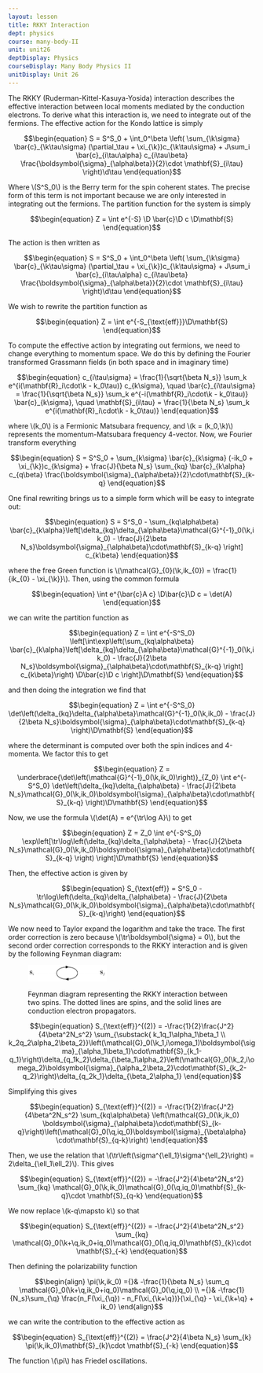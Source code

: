 ```yaml
---
layout: lesson
title: RKKY Interaction 
dept: physics
course: many-body-II
unit: unit26
deptDisplay: Physics
courseDisplay: Many Body Physics II
unitDisplay: Unit 26
---
```

The RKKY (Ruderman-Kittel-Kasuya-Yosida) interaction describes the effective interaction between local moments mediated by the conduction electrons. To derive what this interaction is, we need to integrate out of the fermions. The effective action for the Kondo lattice is simply

$$\begin{equation}
S = S^S_0 + \int_0^\beta \left( \sum_{\k\sigma} \bar{c}_{\k\tau\sigma} (\partial_\tau + \xi_{\k})c_{\k\tau\sigma} + J\sum_i \bar{c}_{i\tau\alpha} c_{i\tau\beta} \frac{\boldsymbol{\sigma}_{\alpha\beta}}{2}\cdot \mathbf{S}_{i\tau} \right)\d\tau
\end{equation}$$

Where \\(S^S\_0\\) is the Berry term for the spin coherent states. The precise form of this term is not important because we are only interested in integrating out the fermions. The partition function for the system is simply

$$\begin{equation}
Z = \int e^{-S} \D \bar{c}\D c \D\mathbf{S}
\end{equation}$$

The action is then written as 

$$\begin{equation}
S = S^S_0 + \int_0^\beta \left( \sum_{\k\sigma} \bar{c}_{\k\tau\sigma} (\partial_\tau + \xi_{\k})c_{\k\tau\sigma} + J\sum_i \bar{c}_{i\tau\alpha} c_{i\tau\beta} \frac{\boldsymbol{\sigma}_{\alpha\beta}}{2}\cdot \mathbf{S}_{i\tau} \right)\d\tau
\end{equation}$$

We wish to rewrite the partition function as

$$\begin{equation}
Z = \int e^{-S_{\text{eff}}}\D\mathbf{S}
\end{equation}$$

To compute the effective action by integrating out fermions, we need to change everything to momentum space. We do this by defining the Fourier transformed Grassmann fields (in both space and in imaginary time)

$$\begin{equation}
c_{i\tau\sigma} = \frac{1}{\sqrt{\beta N_s}} \sum_k e^{i(\mathbf{R}_i\cdot\k - k_0\tau)} c_{k\sigma}, \quad \bar{c}_{i\tau\sigma} = \frac{1}{\sqrt{\beta N_s}} \sum_k e^{-i(\mathbf{R}_i\cdot\k - k_0\tau)} \bar{c}_{k\sigma}, \quad \mathbf{S}_{i\tau} = \frac{1}{\beta N_s} \sum_k e^{i(\mathbf{R}_i\cdot\k - k_0\tau)}
\end{equation}$$

where \\(k\_0\\) is a Fermionic Matsubara frequency, and \\(k = (k\_0,\k)\\) represents the momentum-Matsubara frequency 4-vector. Now, we Fourier transform everything

$$\begin{equation}
S = S^S_0 + \sum_{k\sigma} \bar{c}_{k\sigma} (-ik_0 + \xi_{\k})c_{k\sigma} + \frac{J}{\beta N_s} \sum_{kq} \bar{c}_{k\alpha} c_{q\beta} \frac{\boldsymbol{\sigma}_{\alpha\beta}}{2}\cdot\mathbf{S}_{k-q}
\end{equation}$$

One final rewriting brings us to a simple form which will be easy to integrate out:

$$\begin{equation}
S = S^S_0 - \sum_{kq\alpha\beta} \bar{c}_{k\alpha}\left[\delta_{kq}\delta_{\alpha\beta}\mathcal{G}^{-1}_0(\k,ik_0) - \frac{J}{2\beta N_s}\boldsymbol{\sigma}_{\alpha\beta}\cdot\mathbf{S}_{k-q} \right] c_{k\beta}
\end{equation}$$

where the free Green function is \\(\mathcal{G}\_{0}(\k,ik\_{0}) = \frac{1}{ik\_{0} - \xi\_{\k}}\\). Then, using the common formula 

$$\begin{equation}
\int e^{\bar{c}A c} \D\bar{c}\D c = \det(A)
\end{equation}$$

we can write the partition function as 

$$\begin{equation}
Z = \int e^{-S^S_0} \left[\int\exp\left(\sum_{kq\alpha\beta} \bar{c}_{k\alpha}\left[\delta_{kq}\delta_{\alpha\beta}\mathcal{G}^{-1}_0(\k,ik_0) - \frac{J}{2\beta N_s}\boldsymbol{\sigma}_{\alpha\beta}\cdot\mathbf{S}_{k-q} \right] c_{k\beta}\right) \D\bar{c}\D c \right]\D\mathbf{S}
\end{equation}$$

and then doing the integration we find that 

$$\begin{equation}
Z = \int e^{-S^S_0} \det\left(\delta_{kq}\delta_{\alpha\beta}\mathcal{G}^{-1}_0(\k,ik_0) - \frac{J}{2\beta N_s}\boldsymbol{\sigma}_{\alpha\beta}\cdot\mathbf{S}_{k-q}  \right)\D\mathbf{S}
\end{equation}$$

where the determinant is computed over both the spin indices and 4-momenta. We factor this to get 

$$\begin{equation}
Z = \underbrace{\det\left(\mathcal{G}^{-1}_0(\k,ik_0)\right)}_{Z_0} \int e^{-S^S_0} \det\left(\delta_{kq}\delta_{\alpha\beta} - \frac{J}{2\beta N_s}\mathcal{G}_0(\k,ik_0)\boldsymbol{\sigma}_{\alpha\beta}\cdot\mathbf{S}_{k-q}  \right)\D\mathbf{S}
\end{equation}$$

Now, we use the formula \\(\det(A) = e^{\tr\log A}\\) to get 

$$\begin{equation}
Z = Z_0 \int e^{-S^S_0} \exp\left[\tr\log\left(\delta_{kq}\delta_{\alpha\beta} - \frac{J}{2\beta N_s}\mathcal{G}_0(\k,ik_0)\boldsymbol{\sigma}_{\alpha\beta}\cdot\mathbf{S}_{k-q} \right) \right]\D\mathbf{S}
\end{equation}$$

Then, the effective action is given by 

$$\begin{equation}
S_{\text{eff}} = S^S_0 - \tr\log\left(\delta_{kq}\delta_{\alpha\beta} - \frac{J}{2\beta N_s}\mathcal{G}_0(\k,ik_0)\boldsymbol{\sigma}_{\alpha\beta}\cdot\mathbf{S}_{k-q}\right)
\end{equation}$$

We now need to Taylor expand the logarithm and take the trace. The first order correction is zero because \\(\tr\boldsymbol{\sigma} = 0\\), but the second order correction corresponds to the RKKY interaction and is given by the following Feynman diagram:

<figure class="center">
<p><img src="figures/rkky_feynman_diagram.pdf" alt="Function" class="center" style="width:161.484px;height:33.96px;"> </p><figcaption class="center">Feynman diagram representing the RKKY interaction between two spins. The dotted lines are spins, and the solid lines are conduction electron propagators.</figcaption>
</figure>

$$\begin{equation}
S_{\text{eff}}^{(2)} = -\frac{1}{2}\frac{J^2}{4\beta^2N_s^2} \sum_{\substack{ k_1q_1\alpha_1\beta_1 \\ k_2q_2\alpha_2\beta_2}}\left(\mathcal{G}_0(\k_1,i\omega_1)\boldsymbol{\sigma}_{\alpha_1\beta_1}\cdot\mathbf{S}_{k_1-q_1}\right)\delta_{q_1k_2}\delta_{\beta_1\alpha_2}\left(\mathcal{G}_0(\k_2,i\omega_2)\boldsymbol{\sigma}_{\alpha_2\beta_2}\cdot\mathbf{S}_{k_2-q_2}\right)\delta_{q_2k_1}\delta_{\beta_2\alpha_1}
\end{equation}$$

Simplifying this gives 

$$\begin{equation}
S_{\text{eff}}^{(2)} = -\frac{1}{2}\frac{J^2}{4\beta^2N_s^2} \sum_{kq\alpha\beta} \left(\mathcal{G}_0(\k,ik_0) \boldsymbol{\sigma}_{\alpha\beta}\cdot\mathbf{S}_{k-q}\right)\left(\mathcal{G}_0(\q,iq_0)\boldsymbol{\sigma}_{\beta\alpha} \cdot\mathbf{S}_{q-k}\right)
\end{equation}$$

Then, we use the relation that \\(\tr\left(\sigma^{\ell\_1}\sigma^{\ell\_2}\right) = 2\delta\_{\ell\_1\ell\_2}\\). This gives 

$$\begin{equation}
S_{\text{eff}}^{(2)} = -\frac{J^2}{4\beta^2N_s^2} \sum_{kq} \mathcal{G}_0(\k,ik_0)\mathcal{G}_0(\q,iq_0)\mathbf{S}_{k-q}\cdot \mathbf{S}_{q-k}
\end{equation}$$

We now replace \\(k-q\mapsto k\\) so that 
 
$$\begin{equation}
S_{\text{eff}}^{(2)} = -\frac{J^2}{4\beta^2N_s^2} \sum_{kq} \mathcal{G}_0(\k+\q,ik_0+iq_0)\mathcal{G}_0(\q,iq_0)\mathbf{S}_{k}\cdot \mathbf{S}_{-k}
\end{equation}$$

Then defining the polarizability function

$$\begin{align}
\pi(\k,ik_0) ={}& -\frac{1}{\beta N_s} \sum_q \mathcal{G}_0(\k+\q,ik_0+iq_0)\mathcal{G}_0(\q,iq_0) \\
={}& -\frac{1}{N_s}\sum_{\q} \frac{n_F(\xi_{\q}) - n_F(\xi_{\k+\q})}{\xi_{\q} - \xi_{\k+\q} + ik_0}
\end{align}$$

we can write the contribution to the effective action as 

$$\begin{equation}
S_{\text{eff}}^{(2)} = \frac{J^2}{4\beta N_s} \sum_{k} \pi(\k,ik_0)\mathbf{S}_{k}\cdot \mathbf{S}_{-k}
\end{equation}$$

The function \\(\pi\\) has Friedel oscillations. 


